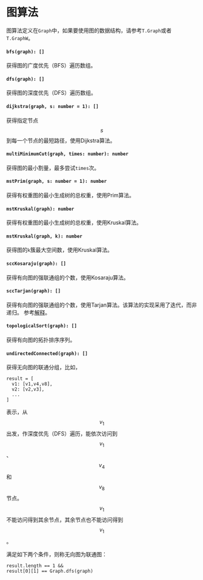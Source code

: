 <a name="graph"></a>
# 图算法
图算法定义在`Graph`中，如果要使用图的数据结构，请参考`T.Graph`或者`T.GraphW`。

#### `bfs(graph): []`
获得图的广度优先（BFS）遍历数组。
#### `dfs(graph): []`
获得图的深度优先（DFS）遍历数组。
#### `dijkstra(graph, s: number = 1): []`
获得指定节点$$s$$到每一个节点的最短路径，使用Dijkstra算法。
#### `multiMinimumCut(graph, times: number): number`
获得图的最小割量，最多尝试`times`次。
#### `mstPrim(graph, s: number = 1): number`
获得有权重图的最小生成树的总权重，使用Prim算法。
#### `mstKruskal(graph): number`
获得有权重图的最小生成树的总权重，使用Kruskal算法。
#### `mstKruskal(graph, k): number`
获得图的`k`簇最大空间数，使用Kruskal算法。
#### `sccKosaraju(graph): []`
获得有向图的强联通组的个数，使用Kosaraju算法。
#### `sccTarjan(graph): []`
获得有向图的强联通组的个数，使用Tarjan算法。该算法的实现采用了迭代，而非递归。
参考[解释](http://scotv.github.io/algo/2013/11/10/how-to-write-iterative-tarjan-scc-algorithm-part-zero/#pi)。
#### `topologicalSort(graph): []`
获得有向图的拓扑排序序列。
#### `undirectedConnected(graph): []`
获得无向图的联通分组，比如，
```JavaSript
result = [
  v1: [v1,v4,v8],
  v2: [v2,v3],
  ...
]
```
表示，从 $$ v_1 $$ 出发，作深度优先（DFS）遍历，能依次访问到 $$v_1$$、$$v_4$$和$$v_8$$节点。
$$v_1$$不能访问得到其余节点，其余节点也不能访问得到$$v_1$$。

满足如下两个条件，则称无向图为联通图：

```JavaSript
result.length == 1 && 
result[0][1] == Graph.dfs(graph)
```

<!--[Back to top](#graph)-->
